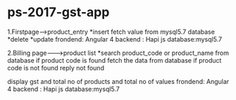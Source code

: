 # ps-2017-gst-app

1.Firstpage-->product_entry
  *insert 
  fetch value from mysql5.7 database
  *delete
  *update
  frondend: Angular 4 
  backend : Hapi js
  database:mysql5.7
  
 2.Billing page--->product list
 *search product_code or product_name from database
 if product code is found fetch the data from database
 if product code is not found reply not found 
   
   display gst and total no of products and total no of values
  frondend: Angular 4 
  backend : Hapi js
  database:mysql5.7
